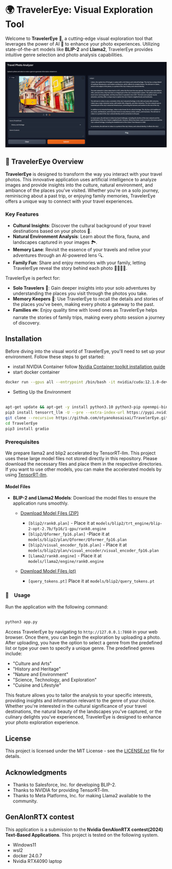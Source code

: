 # 🌍 TravelerEye: Visual Exploration Tool

Welcome to **TravelerEye** 📸, a cutting-edge visual exploration tool that leverages the power of AI 🤖 to enhance your photo experiences. Utilizing state-of-the-art models like **BLIP-2** and **Llama2**, TravelerEye provides intuitive genre selection and photo analysis capabilities.

![TravelerEye Interface](https://github.com/otyanokosaisai/TravelerEye/blob/master/TravelerEye_sample.png)

## 🌟 TravelerEye Overview

**TravelerEye** is designed to transform the way you interact with your travel photos. This innovative application uses artificial intelligence to analyze images and provide insights into the culture, natural environment, and ambiance of the places you've visited. Whether you're on a solo journey, reminiscing about a past trip, or enjoying family memories, TravelerEye offers a unique way to connect with your travel experiences.

### Key Features

- **Cultural Insights**: Discover the cultural background of your travel destinations based on your photos 🏰.
- **Natural Environment Analysis**: Learn about the flora, fauna, and landscapes captured in your images 🏞.
- **Memory Lane**: Revisit the essence of your travels and relive your adventures through an AI-powered lens 🔍.
- **Family Fun**: Share and enjoy memories with your family, letting TravelerEye reveal the story behind each photo 👨‍👩‍👧‍👦.

TravelerEye is perfect for:
- **Solo Travelers** 🚶: Gain deeper insights into your solo adventures by understanding the places you visit through the photos you take.
- **Memory Keepers** 📖: Use TravelerEye to recall the details and stories of the places you've been, making every photo a gateway to the past.
- **Families** 👪: Enjoy quality time with loved ones as TravelerEye helps narrate the stories of family trips, making every photo session a journey of discovery.



## Installation

Before diving into the visual world of TravelerEye, you'll need to set up your environment. Follow these steps to get started:
- install NVIDIA Container
follow [Nvidia Container toolkit installation guide](https://docs.nvidia.com/datacenter/cloud-native/container-toolkit/latest/install-guide.html)
- start docker container
```bash
docker run --gpus all --entrypoint /bin/bash -it nvidia/cuda:12.1.0-devel-ubuntu22.04
```
- Setting Up the Environment
```bash

apt-get update && apt-get -y install python3.10 python3-pip openmpi-bin libopenmpi-dev git
pip3 install tensorrt_llm -U --pre --extra-index-url https://pypi.nvidia.com
git clone --recursive https://github.com/otyanokosaisai/TravelerEye.git
cd TravelerEye
pip3 install gradio

```

### Prerequisites

We prepare llama2 and blip2 accelerated by TensorRT-llm. This project uses these large model files not stored directly in this repository. Please download the necessary files and place them in the respective directories.
If you want to use other models, you can make the accelerated models by using [TensorRT-llm](https://github.com/NVIDIA/TensorRT-LLM.git).

#### Model Files

- **BLIP-2 and Llama2 Models**: Download the model files to ensure the application runs smoothly.

  - [Download Model Files (ZIP)](https://drive.google.com/file/d/1UIgEps1LL7jehNJezSvaqGDhclOHqjG-/view?usp=sharing)
    - `[blip2/rank0.plan]` - Place it at `models/blip2/trt_engine/blip-2-opt-2.7b/fp16/1-gpu/rank0.engine`
    - `[blip2/Qformer_fp16.plan]` -Place it at `models/blip2/plan/Qformer/Qformer_fp16.plan`
    - `[blip2/visual_encoder_fp16.plan]` - Place it at `models/blip2/plan/visual_encoder/visual_encoder_fp16.plan`
    - `[Llama2/rank0.engine]` - Place it at `models/llama2/engine/rank0.engine`

  - [Download Model Files (pt)](https://drive.google.com/file/d/1hI6da39QVX70ZKxbm4EQKwRzBoJevOal/view?usp=sharing)
    - `[query_tokens.pt]` Place it at `models/blip2/query_tokens.pt`

### 🚀　Usage
Run the application with the following command:

```bash

python3 app.py

```

Access TravelerEye by navigating to `http://127.0.0.1:7860` in your web browser. Once there, you can begin the exploration by uploading a photo. After uploading, you have the option to select a genre from the predefined list or type your own to specify a unique genre. The predefined genres include:

- "Culture and Arts"
- "History and Heritage"
- "Nature and Environment"
- "Science, Technology, and Exploration"
- "Cuisine and Lifestyle"

This feature allows you to tailor the analysis to your specific interests, providing insights and information relevant to the genre of your choice. Whether you're interested in the cultural significance of your travel destinations, the natural beauty of the landscapes you've captured, or the culinary delights you've experienced, TravelerEye is designed to enhance your photo exploration experience.



## License

This project is licensed under the MIT License - see the [LICENSE.txt](LICENSE.txt) file for details.

## Acknowledgments

- Thanks to Salesforce, Inc. for developing BLIP-2.
- Thanks to NVIDIA for providing TensorRT-llm.
- Thanks to Meta Platforms, Inc. for making Llama2 available to the community.


## GenAIonRTX contest
This application is a submission to the **Nvidia GenAIonRTX contest(2024) Text-Based Applications**.
This project is tested on the following system.
- Windows11
- wsl2
- docker 24.0.7
- Nvidia RTX4090 laptop


